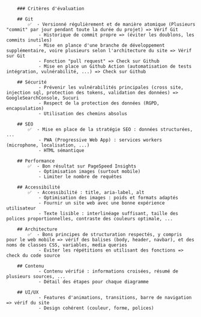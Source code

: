         ### Critères d'évaluation

        ## Git
            ✅  - Versionné régulièrement et de manière atomique (Plusieurs "commit" par jour pendant toute la durée du projet) => Vérif Git
                - Historique de commit propre => (éviter les doublons, les commits inutiles)
                - Mise en plance d'une branche de développement supplémentaire, voire plusieurs selon l'architecture du site => Vérif sur Git
                - Fonction "pull request" => Check sur Github
                - Mise en place un Github Action (automatisation de tests intégration, vulnérabilité, ...) => Check sur Github

        ## Sécurité
                - Prévenir les vulnérabilités principales (cross site, injection sql, protection des tokens, validation des données) => GoogleSearchConsole, Sucuri
                - Respect de la protection des données (RGPD, encapsulation)
                - Utilisation des chemins absolus

        ## SEO
            ✅  - Mise en place de la stratégie SEO : données structurées, ...
                - PWA (Progressive Web App) : services workers (microphone, localisation, ...)
                - HTML sémantique

        ## Performance
            ✅  - Bon résultat sur PageSpeed Insights
                - Optimisation images (surtout mobile)
                - Limiter le nombre de requêtes

        ## Accessibilité
            ✅  - Accessibilité : title, aria-label, alt
                - Optimisation des images : poids et formats adaptés
                - Fournir un site web avec une bonne expérience utilisateur
                - Texte lisible : interlinéage suffisant, taille des polices proportionnelles, contraste des couleurs optimale, ...

        ## Architecture
            ✅  - Bons principes de structuration respectés, y compris pour le web mobile => vérif des balises (body, header, navbar), et des noms de classes CSS, variables, media queries
                - Eviter les répétitions en utilisant des fonctions => check du code source

        ## Contenu
                - Contenu vérifié : informations croisées, résumé de plusieurs sources, ...
                - Détail des étapes pour chaque diagramme

        ## UI/UX
                - Features d'animations, transitions, barre de navigation => vérif du site
                - Design cohérent (couleur, forme, polices)